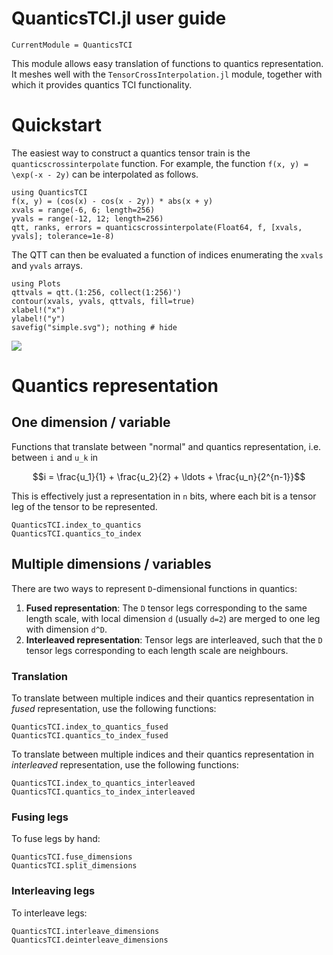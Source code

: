 # QuanticsTCI.jl user guide

```@meta
CurrentModule = QuanticsTCI
```

This module allows easy translation of functions to quantics representation. It meshes well with the `TensorCrossInterpolation.jl` module, together with which it provides quantics TCI functionality.

# Quickstart

The easiest way to construct a quantics tensor train is the `quanticscrossinterpolate` function. For example, the function ``f(x, y) = \exp(-x - 2y)`` can be interpolated as follows.

```@example simple
using QuanticsTCI
f(x, y) = (cos(x) - cos(x - 2y)) * abs(x + y)
xvals = range(-6, 6; length=256)
yvals = range(-12, 12; length=256)
qtt, ranks, errors = quanticscrossinterpolate(Float64, f, [xvals, yvals]; tolerance=1e-8)
```

The QTT can then be evaluated a function of indices enumerating the `xvals` and `yvals` arrays.

```@example simple
using Plots
qttvals = qtt.(1:256, collect(1:256)')
contour(xvals, yvals, qttvals, fill=true)
xlabel!("x")
ylabel!("y")
savefig("simple.svg"); nothing # hide
```

![](simple.svg)

# Quantics representation

## One dimension  / variable
Functions that translate between "normal" and quantics representation, i.e. between ``i`` and ``u_k`` in
```math
i = \frac{u_1}{1} + \frac{u_2}{2} + \ldots + \frac{u_n}{2^{n-1}}
```
This is effectively just a representation in ``n`` bits, where each bit is a tensor leg of the tensor to be represented.

```@docs
QuanticsTCI.index_to_quantics
QuanticsTCI.quantics_to_index
```

## Multiple dimensions / variables
There are two ways to represent ``D``-dimensional functions in quantics:
1. **Fused representation**: The ``D`` tensor legs corresponding to the same length scale, with local dimension ``d`` (usually ``d=2``) are merged to one leg with dimension ``d^D``.
2. **Interleaved representation**: Tensor legs are interleaved, such that the ``D`` tensor legs corresponding to each length scale are neighbours.

### Translation

To translate between multiple indices and their quantics representation in *fused* representation, use the following functions:
```@docs
QuanticsTCI.index_to_quantics_fused
QuanticsTCI.quantics_to_index_fused
```


To translate between multiple indices and their quantics representation in *interleaved* representation, use the following functions:
```@docs
QuanticsTCI.index_to_quantics_interleaved
QuanticsTCI.quantics_to_index_interleaved
```

### Fusing legs
To fuse legs by hand:
```@docs
QuanticsTCI.fuse_dimensions
QuanticsTCI.split_dimensions
```

### Interleaving legs
To interleave legs:
```@docs
QuanticsTCI.interleave_dimensions
QuanticsTCI.deinterleave_dimensions
```